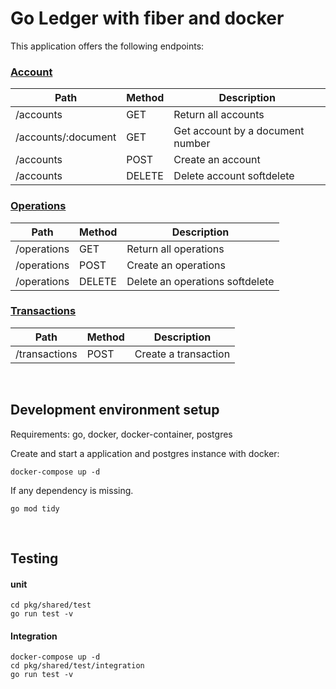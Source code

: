 # Go Ledger with fiber and docker

This application offers the following endpoints:

### [Account](docs/account.md)

| Path | Method | Description |
|------|--------|-------------|
| /accounts | GET | Return all accounts |
| /accounts/:document | GET | Get account by a document number |
| /accounts | POST | Create an account |
| /accounts | DELETE | Delete account softdelete |

### [Operations](docs/operations.md)

| Path | Method | Description |
|------|--------|-------------|
| /operations | GET | Return all operations |
| /operations | POST | Create an operations |
| /operations | DELETE | Delete an operations softdelete |

### [Transactions](docs/transactions.md)

| Path | Method | Description |
|------|--------|-------------|
| /transactions | POST | Create a transaction |

<br />

## Development environment setup

Requirements: go, docker, docker-container, postgres

Create and start a application and postgres instance with docker:

    docker-compose up -d

If any dependency is missing.

    go mod tidy

<br />

## Testing

#### unit

    cd pkg/shared/test
    go run test -v

#### Integration

    docker-compose up -d
    cd pkg/shared/test/integration
    go run test -v
